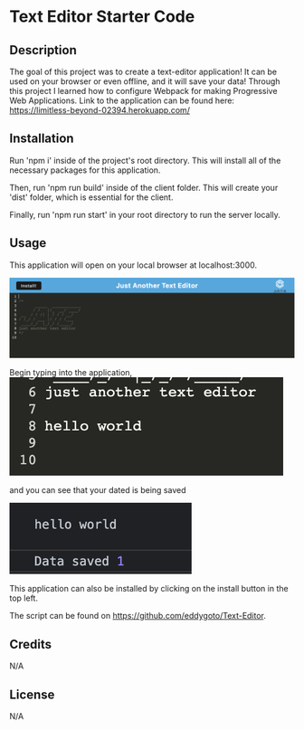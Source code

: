 # Text Editor Starter Code

## Description

The goal of this project was to create a text-editor application! It can be used on your browser or even offline, and it will save your data!
Through this project I learned how to configure Webpack for making Progressive Web Applications.
Link to the application can be found here: https://limitless-beyond-02394.herokuapp.com/

## Installation

Run 'npm i' inside of the project's root directory. This will install all of the necessary packages for this application.

Then, run 'npm run build' inside of the client folder. This will create your 'dist' folder, which is essential for the client.

Finally, run 'npm run start' in your root directory to run the server locally.

## Usage

This application will open on your local browser at localhost:3000.

![Screenshot](/assets/screenshot.png)

Begin typing into the application,
![Screenshot](/assets/Screen%20Shot%202023-03-22%20at%2010.26.14%20PM.png)

and you can see that your dated is being saved

![Screenshot](/assets/Screen%20Shot%202023-03-22%20at%2010.26.45%20PM.png)

This application can also be installed by clicking on the install button in the top left.

The script can be found on https://github.com/eddygoto/Text-Editor.

## Credits

N/A

## License

N/A
